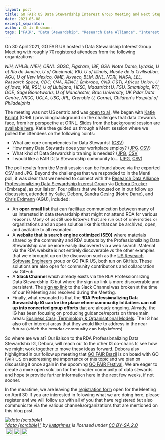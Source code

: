 ```yaml
---
layout: post
title: GO FAIR US Data Stewardship Interest Group Meeting and Next Steps
date: 2021-05-08
excerpt_separator: 
author: Chris Erdmann
tags: ["FAIR", "Data Stewardship", "Research Data Alliance", "Interest Group", “data", "stewardship"]
---
```


On 30 April 2021, GO FAIR US hosted a Data Stewardship Interest Group Meeting with roughly 70 registered attendees from the following organizations:

_NIH, NHLBI, NIEH, ORNL, SDSC, Figshare, 18F, GSA, Notre Dame, Lyrasis, U of Rio de Janeiro, U of Cincinnati, KIU, U of Illinois, Musée de la Civilisation, AGU, U of New Mexico, OME, Axveco, BLM, BNL, NCRI, NASA, LBL, Research Space, CDC, CNA, RENCI, Embrapa, CNB, OSTI, African Union, U of Iowa, KM, RSU, U of Ljubljana, HESC, Maastricht U, FSU, Smartlogic, RTI, DOE, Sage Bionetworks, U of Manchester, Brac University, UK Polar Data Centre, NRCC, UCLA, UBC, JPL, Grenoble U, Cornell, Children's Hospital of Philadelphia_

The meeting was not US centric and was [open to all](https://twitter.com/gofairus/status/1384817439758770179?s=20). We began with [Katie Knight](https://www.linkedin.com/in/kathrynknight1/) (ORNL) providing background on the challenges that data stewards face, from her perspective at ORNL. Slides from the background session are [available here](../assets/slides/2021-04-30-GO-FAIR-US-Data-Stewardship-IG.pdf). Katie then guided us through a Menti session where we polled the attendees on the following points:

- What are core competencies for Data Stewards? ([CSV](../assets/slides/2021-04-30--Data-Stewardship-Interest-Group-GO-FAIR-US.csv))
- How many Data Stewards does your workplace employ? ([JPG](../assets/img/news/2-how-many-data-stewards-does-your-workplace-employ.jpg), [CSV](../assets/slides/2021-04-30--Data-Stewardship-Interest-Group-GO-FAIR-US.csv))
- What kind of Data Stewardship training is needed? ([JPG](../assets/img/news/3-what-kind-of-data-stewardship-training-is-needed.jpg), [CSV](../assets/slides/2021-04-30--Data-Stewardship-Interest-Group-GO-FAIR-US.csv))
- I would like a FAIR Data Stewardship community to... ([JPG](../assets/img/news/4-i-would-like-a-fair-data-stewardship-community-to-.jpg), [CSV](../assets/slides/2021-04-30--Data-Stewardship-Interest-Group-GO-FAIR-US.csv))

The poll results from the Menti session can be found above via the exported CSV and JPG. Beyond the challenges that we responded to in the Menti poll, it was clear that we needed to connect with the [Research Data Alliance Professionalizing Data Stewardship Interest Group](https://rd-alliance.org/groups/professionalising-data-stewardship-ig) via [Debora Drucker](https://www.linkedin.com/in/debora-drucker) (Embrapa), as our liaison. Four pillars that we focused on in our follow up discussion, attended by Katie, Debora, [Sandra Gesing](http://sandra-gesing.com/) (Notre Dame), and [Chris Erdmann](https://www.linkedin.com/in/christopher-erdmann-1213a456/) (AGU), included:

- An **open email list** that can facilitate communication between many of us interested in data stewardship (that might not attend RDA for various reasons). Many of us still use listservs that are run out of universities or organizations and an open solution like this that can be archived, open, and available to all resonated. 
- A **website that is search engine optimized (SEO)** where materials shared by the community and RDA outputs by the Professionalizing Data Stewardship can be more easily discovered via a web search. Material via the RDA website is not entirely discoverable vs the other examples that were brought up on the discussion such as the [US Research Software Engineers](https://us-rse.org/) group or GO FAIR US, both run on GitHub. These solutions are also open for community contributions and collaboration via GitHub. 
- A **Slack Channel** which already exists via the RDA Professionalizing Data Stewardship IG but where the sign up link is more discoverable and persistent. The [sign up link](https://join.slack.com/t/rdadatastewardship/shared_invite/zt-p198ribm-ympM9eh_tqmF14GbC4QALg) to the Slack Channel was broken at the time of our IG Meeting and resolved during the Meeting. 
- Finally, what resonated is that the **RDA Professionalizing Data Stewardship IG can be the place where community initiatives can roll up into concerted group efforts** that are already ongoing. Already, the IG has been focusing on producing guidance/reports on three main areas: [Business Case, Terminology & Organisational Models](https://www.rd-alliance.org/plenaries/rda-17th-plenary-meeting-edinburgh-virtual/professionalising-data-stewardship-business). The IG has also other interest areas that they would like to address in the near future (which the broader community can help inform).

So where are we at? Our liaison to the RDA Professionalizing Data Stewardship IG, Debora, will reach out to the other IG co-chairs to see how we might work together to move these ideas forward. Debora also highlighted in our follow up meeting that [GO FAIR Brazil](https://www.go-fair.org/go-fair-initiative/go-fair-offices/go-fair-brazil-office/) is on board with GO FAIR US on addressing the importance of this topic and we plan on discussing it once again in the upcoming [GO FAIR Festival](https://www.go-fair.org/events/fair-festival-2021/). We are eager to create a more open solution for the broader community of data stewards and hope to provide further information here in the next few weeks, if not sooner.

In the meantime, we are leaving the [registration form](https://t.co/pdbAq4ROU5?amp=1) open for the Meeting on April 30. If you are interested in following what we are doing here, please register and we will follow up with all of you that have registered but also communicate via the various channels/organizations that are mentioned on this blog post.


<p style="font-size: 0.9rem;font-style: italic;"><img style="display: block;" src="https://live.staticflickr.com/8170/8016192302_0e9c4b7170_b.jpg" alt="data (scrabble)"><a href="https://www.flickr.com/photos/44718928@N00/8016192302">"data (scrabble)"</a><span> by <a href="https://www.flickr.com/photos/44718928@N00">justgrimes</a></span> is licensed under <a href="https://creativecommons.org/licenses/by-sa/2.0/?ref=ccsearch&atype=html" style="margin-right: 5px;">CC BY-SA 2.0</a><a href="https://creativecommons.org/licenses/by-sa/2.0/?ref=ccsearch&atype=html" target="_blank" rel="noopener noreferrer" style="display: inline-block;white-space: none;margin-top: 2px;margin-left: 3px;height: 22px !important;"><img style="height: inherit;margin-right: 3px;display: inline-block;" src="https://search.creativecommons.org/static/img/cc_icon.svg?image_id=2562ab40-31c6-447c-b695-5bda7c4a89ec" /><img style="height: inherit;margin-right: 3px;display: inline-block;" src="https://search.creativecommons.org/static/img/cc-by_icon.svg" /><img style="height: inherit;margin-right: 3px;display: inline-block;" src="https://search.creativecommons.org/static/img/cc-sa_icon.svg" /></a></p>

